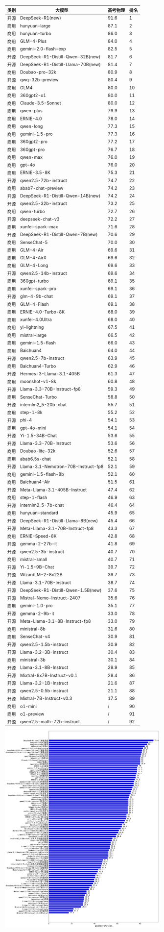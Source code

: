 
| 类别 | 大模型                         | 高考物理 | 排名 |
|-----|------------------------------|---------|----|
|开源|DeepSeek-R1(new)|91.6|1|
|商用|hunyuan-large|87.1|2|
|商用|hunyuan-turbo|86.0|3|
|商用|GLM-4-Plus|84.0|4|
|商用|gemini-2.0-flash-exp|82.5|5|
|开源|DeepSeek-R1-Distill-Qwen-32B(new)|81.7|6|
|开源|DeepSeek-R1-Distill-Llama-70B(new)|81.4|7|
|商用|Doubao-pro-32k|80.9|8|
|开源|qwq-32b-preview|80.4|9|
|商用|GLM4|80.0|10|
|商用|360gpt2-o1|80.0|11|
|商用|Claude-3.5-Sonnet|80.0|12|
|商用|qwen-plus|79.9|13|
|商用|ERNIE-4.0|78.0|14|
|商用|qwen-long|77.3|15|
|商用|gemini-1.5-pro|77.3|16|
|商用|360gpt2-pro|77.2|17|
|商用|360gpt-pro|76.7|18|
|商用|qwen-max|76.0|19|
|商用|gpt-4o|76.0|20|
|商用|ERNIE-3.5-8K|75.3|21|
|开源|qwen2.5-72b-instruct|74.7|22|
|商用|abab7-chat-preview|74.2|23|
|开源|DeepSeek-R1-Distill-Qwen-14B(new)|74.2|24|
|开源|qwen2.5-32b-instruct|73.2|25|
|商用|qwen-turbo|72.7|26|
|开源|deepseek-chat-v3|72.2|27|
|商用|xunfei-spark-max|71.6|28|
|开源|DeepSeek-R1-Distill-Qwen-7B(new)|70.6|29|
|商用|SenseChat-5|70.0|30|
|商用|GLM-4-Air|69.6|31|
|商用|GLM-4-AirX|69.6|32|
|商用|GLM-4-Long|69.6|33|
|开源|qwen2.5-14b-instruct|69.6|34|
|商用|360gpt-turbo|69.1|35|
|商用|xunfei-spark-pro|69.1|36|
|开源|glm-4-9b-chat|69.1|37|
|商用|GLM-4-Flash|69.1|38|
|商用|ERNIE-4.0-Turbo-8K|68.0|39|
|商用|xunfei-4.0Ultra|68.0|40|
|商用|yi-lightning|67.5|41|
|商用|mistral-large|66.5|42|
|商用|gemini-1.5-flash|66.0|43|
|商用|Baichuan4|64.0|44|
|开源|qwen2.5-7b-instruct|63.9|45|
|商用|Baichuan4-Turbo|62.9|46|
|开源|Hermes-3-Llama-3.1-405B|61.3|47|
|商用|moonshot-v1-8k|60.8|48|
|开源|Llama-3.3-70B-Instruct-fp8|59.3|49|
|商用|SenseChat-Turbo|58.8|50|
|开源|internlm2_5-20b-chat|55.7|51|
|商用|step-1-8k|55.2|52|
|开源|phi-4|54.1|53|
|商用|gpt-4o-mini|54.1|54|
|开源|Yi-1.5-34B-Chat|53.6|55|
|开源|Llama-3.3-70B-Instruct|53.6|56|
|商用|Doubao-lite-32k|52.6|57|
|商用|abab6.5s-chat|52.1|58|
|开源|Llama-3.1-Nemotron-70B-Instruct-fp8|52.1|59|
|商用|gemini-1.5-flash-8b|52.1|60|
|商用|Baichuan4-Air|51.5|61|
|开源|Meta-Llama-3.1-405B-Instruct|47.4|62|
|商用|step-1-flash|46.9|63|
|开源|internlm2_5-7b-chat|46.4|64|
|商用|hunyuan-standard|45.9|65|
|开源|DeepSeek-R1-Distill-Llama-8B(new)|45.4|66|
|开源|Meta-Llama-3.1-70B-Instruct-fp8|43.3|67|
|商用|ERNIE-Speed-8K|42.8|68|
|开源|gemma-2-27b-it|41.8|69|
|开源|qwen2.5-3b-instruct|40.7|70|
|商用|mistral-small|40.7|71|
|开源|Yi-1.5-9B-Chat|39.7|72|
|开源|WizardLM-2-8x22B|39.7|73|
|开源|Llama-3.1-70B-Instruct|38.7|74|
|开源|DeepSeek-R1-Distill-Qwen-1.5B(new)|37.6|75|
|开源|Mistral-Nemo-Instruct-2407|35.6|76|
|商用|gemini-1.0-pro|35.1|77|
|开源|gemma-2-9b-it|33.0|78|
|开源|Meta-Llama-3.1-8B-Instruct-fp8|33.0|79|
|商用|ministral-8b|31.6|80|
|商用|SenseChat-v4|30.9|81|
|开源|qwen2.5-1.5b-instruct|30.9|82|
|开源|Llama-3.2-3B-Instruct|30.4|83|
|商用|ministral-3b|30.1|84|
|开源|Llama-3.1-8B-Instruct|29.9|85|
|开源|Mixtral-8x7B-Instruct-v0.1|28.4|86|
|开源|Llama-3.2-1B-Instruct|21.6|87|
|开源|qwen2.5-0.5b-instruct|21.1|88|
|开源|Mistral-7B-Instruct-v0.3|17.5|89|
|商用|o1-mini|/|90|
|商用|o1-preview|/|91|
|开源|qwen2.5-math-72b-instruct|/|92|


![lin](../pic/gaokao-physics.png)
